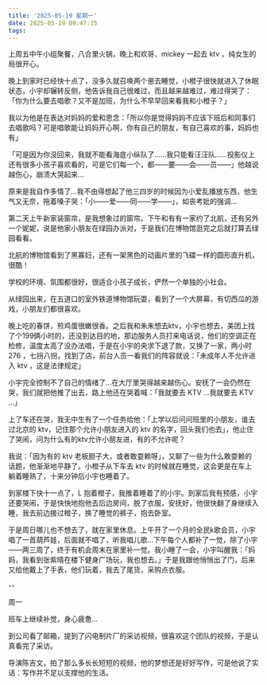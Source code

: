 ```yaml
---
title: '2025-05-19 星期一'
date: 2025-05-19 09:47:15
tags:
---
```


上周五中午小组聚餐，八合里火锅，晚上和欢哥、mickey 一起去 ktv ，纯女生的局很开心。

晚上到家时已经快十点了，没多久就召唤两个崽去睡觉，小橙子很快就进入了休眠状态，小宇却辗转反侧，他告诉我自己很难过，而且越来越难过，难过得哭了：「你为什么要去唱歌？又不是加班，为什么不早早回来看我和小橙子？」

我以为他是在表达对妈妈的爱和思念：「所以你是觉得妈妈不应该下班后和同事们去唱歌吗？可是唱歌能让妈妈开心啊，你有自己的朋友，有自己喜欢的事，妈妈也有」

「可是因为你没回来，我就不能看海底小纵队了......我只能看汪汪队......投影仪上还有很多小孩子喜欢看的，可是它们每一个，都——要——会——员——」他越说越伤心，崩溃大哭起来...

原来是我自作多情了...我不由得想起了他三四岁的时候因为小爱乱播放东西，他生气又无奈，拖着嗓子哭：「小——爱——同——学——」，如丧考妣的强调...

第二天上午新家装窗帘，是我想象过的窗帘。下午和有有一家约了北航，还有另外一个妮妮，说是他家小朋友在绿园办派对，于是我们在博物馆逛完之后就打算去绿园看看。

北航的博物馆看到了黑寡妇，还有一架黑色的动画片里的飞碟一样的圆形直升机，很酷！

学校的环境、氛围都很好，很适合小孩子成长，俨然一个单独的小社会。

从绿园出来，在五道口的室外铁道博物馆玩耍，看到了一个大屏幕，有切西瓜的游戏，小朋友们都很喜欢。

晚上吃的春饼，煎鸡蛋很嫩很香。之后我和朱朱想去ktv，小宇也想去，美团上找了个199俩小时的，还没到达目的地，那边服务人员打来电话说，他们的空调正在检修，温度太高了没办法唱，于是在小宇的央求下退了款，又换了一家，两小时 276 ，七拐八拐，找到了店，前台人员一看我们的阵容就说：「未成年人不允许进入 ktv ，这是法律规定」

小宇完全控制不了自己的情绪了...在大厅里哭得越来越伤心。安抚了一会仍然在哭，我们就把他推了出去，路上他还在哭着喊：「我就要去 KTV ...我就要去 KTV ...」

上了车还在哭，我无中生有了一个任务给他：「上学以后问问班里的小朋友，谁去过北京的 ktv，记住那个允许小朋友进入的 ktv 的名字，回头我们也去」，他止住了哭闹，问为什么有的ktv允许小朋友进，有的不允许呢？

我说：「因为有的 ktv 老板胆子大，或者敢耍赖呀」，又聊了一些为什么敢耍赖的话题，他渐渐地平静了。小橙子从下车去 ktv 的时候就在睡觉，这会更是在车上躺着睡熟了，十来分钟后小宇也睡着了。

到家楼下快十一点了，L 抱着橙子，我推着睡着了的小宇。到家后我有预感，小宇还要哭闹，于是快快地抱他去后边房间，脱了衣服，安抚好，他很快翻了身继续入睡，我去前边接过橙子，换了睡觉的裤子，抱去卧室。

于是周日哪儿也不想去了，就在家里休息。上午开了一个月的全民k歌会员，小宇唱了一首葫芦娃，后面就不唱了，听我唱儿歌...下午每个人都补了一觉，除了小宇——两三周了，终于有机会周末在家里补一觉。我小睡了一会，小宇叫醒我：「妈妈，我看到张紫晴在楼下健身广场玩，我也想去。」于是我跟他悄悄出了门，后来又给他戴上了手表，他们玩着，我去了尾货，采购点衣服。



--

周一

班车上继续补觉，身心疲惫...

到公司看了邮箱，提到了闪电制片厂的采访视频，很喜欢这个团队的视频，于是认真看完了采访。

导演陈吉文，拍了那么多长长短短的视频，他的梦想还是好好写作，可是他说了实话：写作并不足以支撑他的生活。

